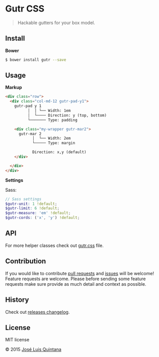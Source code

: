 # Gutr CSS

> Hackable gutters for your box model.

## Install

**Bower**

```sh
$ bower install gutr --save
```

## Usage

**Markup**

```html
<div class="row">
  <div class="col-md-12 gutr-pad-y1">
    gutr-pad y 1
          │  │ └── Width: 1em
          │  └──── Direction: y (top, bottom)
          └─────── Type: padding

    <div class="my-wrapper gutr-mar2">
      gutr-mar 2
            │  └── Width: 2em
            └───── Type: margin

            Direction: x,y (default)
    </div>

  </div>
</div>
```

**Settings**

Sass:

```scss
// Sass settings
$gutr-unit: 1 !default;
$gutr-limit: 6 !default;
$gutr-measure: 'em' !default;
$gutr-cords: ('x', 'y') !default;
```

## API
For more helper classes check out [gutr.css](dist/gutr.css) file.

## Contribution
If you would like to contribute [pull requests](https://github.com/joseluisq/gutr-css/pulls) and [issues](https://github.com/joseluisq/gutr-css/issues) will be welcome!
Feature requests are welcome. Please before sending some feature requests make sure provide as much detail and context as possible.

## History
Check out [releases changelog](https://github.com/joseluisq/gutr-css/releases).

## License
MIT license

© 2015 [José Luis Quintana](http://quintana.io)
